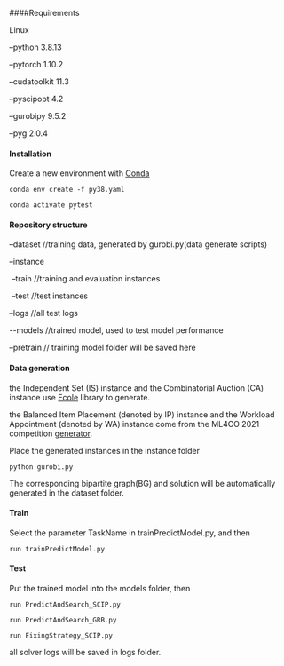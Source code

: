 ####Requirements

Linux

–python 3.8.13

–pytorch 1.10.2

–cudatoolkit 11.3

–pyscipopt 4.2

–gurobipy  9.5.2

–pyg 2.0.4

#### Installation

Create a new environment with [Conda](https://docs.conda.io/en/latest/)

```
conda env create -f py38.yaml

conda activate pytest
```



#### Repository structure

–dataset  //training data, generated by gurobi.py(data generate scripts)

–instance

​	–train //training and evaluation instances 

​	–test  //test instances

–logs    //all test logs

--models  //trained model,  used to test model performance

–pretrain // training model folder will be saved here

#### Data generation

the Independent Set (IS) instance  and the Combinatorial Auction (CA) instance  use [Ecole](https://www.ecole.ai/) library to generate.

the Balanced Item Placement (denoted by IP) instance and the Workload Appointment (denoted by WA) instance come from the ML4CO 2021 competition [generator](https://github.com/ds4dm/ml4co-competition-hidden). 

Place the generated instances in the instance folder

```
python gurobi.py
```

The corresponding bipartite graph(BG) and solution will be automatically generated in the dataset folder.

#### Train 

Select the parameter TaskName in trainPredictModel.py, and then

```
run trainPredictModel.py
```

#### Test

Put the trained model into the models folder, then

```
run PredictAndSearch_SCIP.py

run PredictAndSearch_GRB.py

run FixingStrategy_SCIP.py
```

all solver logs will be saved in logs folder.

